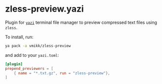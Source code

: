 # zless-preview.yazi

Plugin for [`yazi`](https://github.com/sxyazi/yazi) terminal file manager to preview compressed text files using `zless`.

To install, run:
``` bash
ya pack -a vmikk/zless-preview
```

and add to your `yazi.toml`:

``` toml
[plugin]
prepend_previewers = [
    { name = "*.txt.gz", run = "zless-preview"},
]
```

